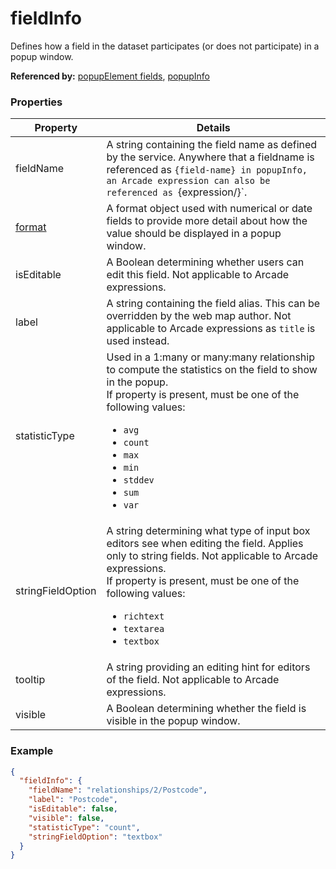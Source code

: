 # fieldInfo

Defines how a field in the dataset participates (or does not participate) in a popup window.

**Referenced by:** [popupElement fields](popupElement_fields.md), [popupInfo](popupInfo.md)

### Properties

| Property | Details
| --- | ---
| fieldName | A string containing the field name as defined by the service. Anywhere that a fieldname is referenced as `{field-name} in popupInfo, an Arcade expression can also be referenced as `{expression/<expression-name>}`.
| [format](format.md) | A format object used with numerical or date fields to provide more detail about how the value should be displayed in a popup window.
| isEditable | A Boolean determining whether users can edit this field. Not applicable to Arcade expressions.
| label | A string containing the field alias. This can be overridden by the web map author. Not applicable to Arcade expressions as `title` is used instead.
| statisticType | Used in a 1:many or many:many relationship to compute the statistics on the field to show in the popup.<br>If property is present, must be one of the following values: <ul><li>`avg`</li><li>`count`</li><li>`max`</li><li>`min`</li><li>`stddev`</li><li>`sum`</li><li>`var`</li></ul>
| stringFieldOption | A string determining what type of input box editors see when editing the field. Applies only to string fields. Not applicable to Arcade expressions.<br>If property is present, must be one of the following values: <ul><li>`richtext`</li><li>`textarea`</li><li>`textbox`</li></ul>
| tooltip | A string providing an editing hint for editors of the field. Not applicable to Arcade expressions.
| visible | A Boolean determining whether the field is visible in the popup window.


### Example

```json
{
  "fieldInfo": {
    "fieldName": "relationships/2/Postcode",
    "label": "Postcode",
    "isEditable": false,
    "visible": false,
    "statisticType": "count",
    "stringFieldOption": "textbox"
  }
}
```

